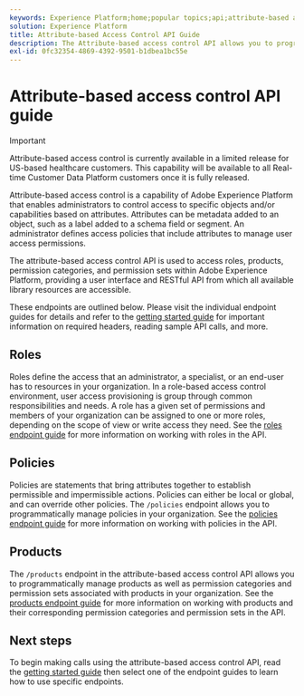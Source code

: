```yaml
---
keywords: Experience Platform;home;popular topics;api;attribute-based access control;Attribute-Based Access Control
solution: Experience Platform
title: Attribute-based Access Control API Guide
description: The Attribute-based access control API allows you to programmatically manage roles and policies within Adobe Experience Platform. Follow this guide to learn how to perform key operations using the API.
exl-id: 0fc32354-4869-4392-9501-b1dbea1bc55e
---
```

# Attribute-based access control API guide

>[!IMPORTANT]
>
>Attribute-based access control is currently available in a limited release for US-based healthcare customers. This capability will be available to all Real-time Customer Data Platform customers once it is fully released.

Attribute-based access control is a capability of Adobe Experience Platform that enables administrators to control access to specific objects and/or capabilities based on attributes. Attributes can be metadata added to an object, such as a label added to a schema field or segment. An administrator defines access policies that include attributes to manage user access permissions.

The attribute-based access control API is used to access roles, products, permission categories, and permission sets within Adobe Experience Platform, providing a user interface and RESTful API from which all available library resources are accessible.

These endpoints are outlined below. Please visit the individual endpoint guides for details and refer to the [getting started guide](./getting-started.md) for important information on required headers, reading sample API calls, and more.

## Roles

Roles define the access that an administrator, a specialist, or an end-user has to resources in your organization. In a role-based access control environment, user access provisioning is group through common responsibilities and needs. A role has a given set of permissions and members of your organization can be assigned to one or more roles, depending on the scope of view or write access they need. See the [roles endpoint guide](./roles.md) for more information on working with roles in the API.

## Policies

Policies are statements that bring attributes together to establish permissible and impermissible actions. Policies can either be local or global, and can override other policies. The `/policies` endpoint allows you to programmatically manage policies in your organization. See the [policies endpoint guide](./policies.md) for more information on working with policies in the API.

## Products

The `/products` endpoint in the attribute-based access control API allows you to programmatically manage products as well as permission categories and permission sets associated with products in your organization. See the [products endpoint guide](./products.md) for more information on working with products and their corresponding permission categories and permission sets in the API.

## Next steps

To begin making calls using the attribute-based access control API, read the [getting started guide](./getting-started.md) then select one of the endpoint guides to learn how to use specific endpoints.
